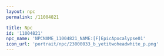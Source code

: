 ```yaml
---
layout: npc
permalink: /11004821

title: Npc
id: '11004821'
npc_name: 'NPCNAME_11004821_NAME:[F]EpicApocalypse01'
icon_url: 'portrait/npc/23000033_b_yetitwoheadwhite_p.png'
---
```

